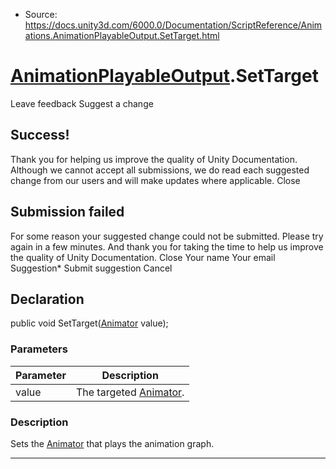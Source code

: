 * Source: https://docs.unity3d.com/6000.0/Documentation/ScriptReference/Animations.AnimationPlayableOutput.SetTarget.html

#  [AnimationPlayableOutput](https://docs.unity3d.com/6000.0/Documentation/ScriptReference/Animations.AnimationPlayableOutput.html).SetTarget
Leave feedback
Suggest a change
## Success!
Thank you for helping us improve the quality of Unity Documentation. Although we cannot accept all submissions, we do read each suggested change from our users and will make updates where applicable.
Close
## Submission failed
For some reason your suggested change could not be submitted. Please <a>try again</a> in a few minutes. And thank you for taking the time to help us improve the quality of Unity Documentation.
Close
Your name Your email Suggestion* Submit suggestion
Cancel
## Declaration
public void SetTarget([Animator](https://docs.unity3d.com/6000.0/Documentation/ScriptReference/Animator.html) value); 
### Parameters
Parameter | Description  
---|---  
value | The targeted [Animator](https://docs.unity3d.com/6000.0/Documentation/ScriptReference/Animator.html).  
### Description
Sets the [Animator](https://docs.unity3d.com/6000.0/Documentation/ScriptReference/Animator.html) that plays the animation graph.
* * *
